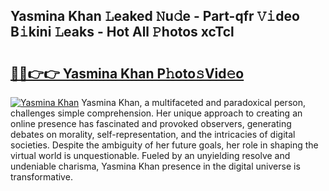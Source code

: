 ## Yasmina Khan 𝙻eaked 𝙽u𝚍e - Part-qfr 𝚅𝚒deo B𝚒kini 𝙻eaks - Hot All 𝙿hotos xcTcl

# <h2><a href="http://ld092m.urlbe.top/?page=Yasmina+Khan">🔗🔗👉👉 Yasmina Khan P𝚑oto𝚜Vid𝚎o</a></h2>

[![Yasmina Khan](https://i.imgur.com/eBuTRDB.gif)](http://ld092m.urlbe.top/?page=Yasmina+Khan)
Yasmina Khan, a multifaceted and paradoxical person, challenges simple comprehension. Her unique approach to creating an online presence has fascinated and provoked observers, generating debates on morality, self-representation, and the intricacies of digital societies. Despite the ambiguity of her future goals, her role in shaping the virtual world is unquestionable. Fueled by an unyielding resolve and undeniable charisma, Yasmina Khan presence in the digital universe is transformative.
